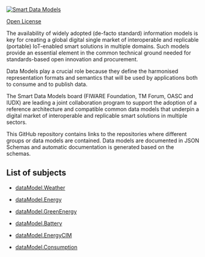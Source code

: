 [![Smart Data Models](https://smartdatamodels.org/wp-content/uploads/2022/01/SmartDataModels_logo.png "Logo")](https://smartdatamodels.org)
[Open License](https://github.com/smart-data-models//SmartEnergy/blob/master//LICENSE.md)

The availability of widely adopted (de-facto standard) information models is key for creating a global digital single market of interoperable and replicable (portable) IoT-enabled smart solutions in multiple domains. Such models provide an essential element in the common technical ground needed for standards-based open innovation and procurement.

Data Models play a crucial role because they define the harmonised representation formats and semantics that will be used by applications both to consume and to publish data.

The Smart Data Models board (FIWARE Foundation, TM Forum, OASC and IUDX) are leading a joint collaboration program to support the adoption of a reference architecture and compatible common data models that underpin a digital market of interoperable and replicable smart solutions in multiple sectors.

This GitHub repository contains links to the repositories where different groups or data models are contained. Data models are documented in JSON Schemas and automatic documentation is generated based on the schemas. 

## List of subjects

* [dataModel.Weather](https://github.com/smart-data-models/dataModel.Weather)
* [dataModel.Energy](https://github.com/smart-data-models/dataModel.Energy)
* [dataModel.GreenEnergy](https://github.com/smart-data-models/dataModel.GreenEnergy)
* [dataModel.Battery](https://github.com/smart-data-models/dataModel.Battery)
* [dataModel.EnergyCIM](https://github.com/smart-data-models/dataModel.EnergyCIM)
* [dataModel.Consumption](https://github.com/smart-data-models/dataModel.Consumption)
